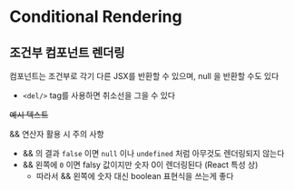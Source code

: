 # Conditional Rendering

## 조건부 컴포넌트 렌더링
컴포넌트는 조건부로 각기 다른 JSX를 반환할 수 있으며, null 을 반환할 수도 있다
- `<del/>` tag를 사용하면 취소선을 그을 수 있다

<del>
  <p>예시 텍스트</p>
</del>

&& 연산자 활용 시 주의 사항
- && 의 결과 `false` 이면 `null` 이나 `undefined` 처럼 아무것도 렌더링되지 않는다
- && 왼쪽에 `0` 이면 falsy 값이지만 숫자 0이 렌더링된다 (React 특성 상)
  - 따라서 && 왼쪽에 숫자 대신 boolean 표현식을 쓰는게 좋다
  